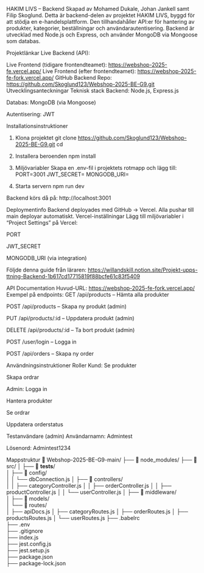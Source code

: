 

 HAKIM LIVS – Backend
Skapad av Mohamed Dukale, Johan Jankell samt Filip Skoglund. Detta är backend-delen av projektet HAKIM LIVS, byggd för att stödja en e-handelsplattform. Den tillhandahåller API:er för hantering av produkter, kategorier, beställningar och användarautentisering. Backend är utvecklad med Node.js och Express, och använder MongoDB via Mongoose som databas.

Projektlänkar
Live Backend (API):


Live Frontend (tidigare frontendteamet):
 https://webshop-2025-fe.vercel.app/
Live Frontend (efter frontendteamet):
https://webshop-2025-fe-fork.vercel.app/
GitHub Backend Repo:
https://github.com/Skoglund123/Webshop-2025-BE-G9.git 
 Utvecklingsanteckningar
Teknisk stack
Backend: Node.js, Express.js


Databas: MongoDB (via Mongoose)


Autentisering: JWT



 Installationsinstruktioner
1. Klona projektet
git clone https://github.com/Skoglund123/Webshop-2025-BE-G9.git
cd <projektmapp>

2. Installera beroenden
npm install

3. Miljövariabler
Skapa en .env-fil i projektets rotmapp och lägg till:
PORT=3001
JWT_SECRET=<ditt-hemliga-jwt>
MONGODB_URI=<din MongoDB Atlas URI>

4. Starta servern
npm run dev

Backend körs då på:
 http://localhost:3001

 Deploymentinfo
Backend deployades med GitHub → Vercel. Alla pushar till main deployar automatiskt.
Vercel-inställningar
Lägg till miljövariabler i “Project Settings” på Vercel:


PORT


JWT_SECRET


MONGODB_URI (via integration)


Följde denna guide från läraren:
  https://willandskill.notion.site/Projekt-upps-ttning-Backend-1b617cd17715819f88bcfe61c83f5409

 API Documentation
Huvud-URL:
https://webshop-2025-fe-fork.vercel.app/
Exempel på endpoints:
GET /api/products – Hämta alla produkter


POST /api/products – Skapa ny produkt (admin)


PUT /api/products/:id – Uppdatera produkt (admin)


DELETE /api/products/:id – Ta bort produkt (admin)


POST /user/login – Logga in


POST /api/orders – Skapa ny order



Användningsinstruktioner
Roller
Kund:
Se produkter


Skapa ordrar


Admin:
Logga in


Hantera produkter


Se ordrar


Uppdatera orderstatus


Testanvändare (admin)
Användarnamn: Admintest


Lösenord: Admintest1234



Mappstruktur
📁 Webshop-2025-BE-G9-main/
├── 📁 node_modules/
├── 📁 src/
│   ├── 📁 __tests__/                
│   ├── 📁 config/                   
│   │   └── dbConnection.js
│   ├── 📁 controllers/             
│   │   ├── categoryController.js
│   │   ├── orderController.js
│   │   ├── productController.js
│   │   └── userController.js
│   ├── 📁 middleware/              
│   ├── 📁 models/                  
│   └── 📁 routes/                  
│       ├── apiDocs.js
│       ├── categoryRoutes.js
│       ├── orderRoutes.js
│       ├── productsRoutes.js
│       └── userRoutes.js
├── .babelrc                        
├── .env                            
├── .gitignore                      
├── index.js                        
├── jest.config.js                  
├── jest.setup.js                   
├── package.json                    
├── package-lock.json               


